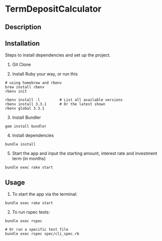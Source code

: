 # TermDepositCalculator

## Description



## Installation
Steps to install dependencies and set up the project.

1. Git Clone

2. Install Ruby your way, or run this
  ```
  # using homebrew and rbenv
  brew install rbenv
  rbenv init

  rbenv install -l         # List all available versions
  rbenv install 3.3.1      # Or the latest shown
  rbenv global 3.3.1
  ```

3. Install Bundler
  ```
  gem install bundler
  ```

4. Install dependencies
  ```
  bundle install
  ```

5. Start the app and input the starting amount, interest rate and investment term (in months)
  ```
  bundle exec rake start
  ```

## Usage
1. To start the app via the terminal:
  ```
  bundle exec rake start
  ```

2. To run rspec tests:
  ```
  bundle exec rspec

  # Or run a specific test file
  bundle exec rspec spec/cli_spec.rb 
  ```
